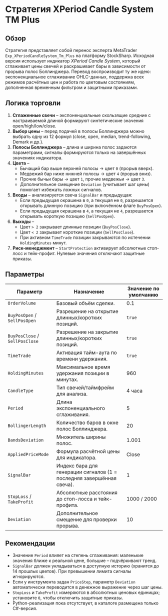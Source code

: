 # Стратегия XPeriod Candle System TM Plus

## Обзор

Стратегия представляет собой перенос эксперта MetaTrader `Exp_XPeriodCandleSystem_Tm_Plus` на платформу StockSharp. Исходная версия использует индикатор *XPeriod Candle System*, который сглаживает цены свечей и раскрашивает бары в зависимости от прорыва полос Боллинджера. Перевод воспроизводит ту же идею: экспоненциальное сглаживание OHLC-данных, поддержка всех режимов расчётных цен и работа по цветовым состояниям, дополненная временным фильтром и защитными приказами.

## Логика торговли

1. **Сглаженные свечи** – экспоненциальные скользящие средние с настраиваемой длиной формируют синтетические значения open/high/low/close.
2. **Выбор цены** – перед подачей в полосы Боллинджера можно выбрать одну из 12 формул (close, open, median, trend-following, Demark и др.).
3. **Полосы Боллинджера** – длина и ширина полос задаются параметрами, сигналы формируются только на завершённых значениях индикатора.
4. **Цвета** –
   - Бычащий бар выше верхней полосы → цвет `0` (прорыв вверх).
   - Медвежий бар ниже нижней полосы → цвет `4` (прорыв вниз).
   - Прочие бычьи бары → цвет `1`, прочие медвежьи → цвет `3`.
   - Дополнительное смещение `Deviation` (учитывает шаг цены) помогает избежать ложных сигналов.
5. **Входы** – анализируется свеча `SignalBar` и предыдущая:
   - Если предыдущая окрашена в `0`, а текущая не `0`, разрешается открывать длинную позицию (при включённом флаге `BuyPosOpen`).
   - Если предыдущая окрашена в `4`, а текущая не `4`, разрешается открывать короткую позицию (`SellPosOpen`).
6. **Выходы** –
   - Цвет `> 2` закрывает длинные позиции (`BuyPosClose`).
   - Цвет `< 2` закрывает короткие позиции (`SellPosClose`).
   - При активном `TimeTrade` позиции закрываются по истечении `HoldingMinutes` минут.
7. **Риск-менеджмент** – `StartProtection` активирует абсолютные стоп-лосс и тейк-профит. Нулевые значения отключают защитные приказы.

## Параметры

| Параметр | Назначение | Значение по умолчанию |
|----------|------------|-----------------------|
| `OrderVolume` | Базовый объём сделки. | 0.1 |
| `BuyPosOpen` / `SellPosOpen` | Разрешение на открытие длинных/коротких позиций. | `true` |
| `BuyPosClose` / `SellPosClose` | Разрешение на закрытие длинных/коротких позиций. | `true` |
| `TimeTrade` | Активация тайм-аута по времени удержания. | `true` |
| `HoldingMinutes` | Максимальное время удержания позиции в минутах. | 960 |
| `CandleType` | Тип свечей/таймфрейм для анализа. | 4 часа |
| `Period` | Длина экспоненциального сглаживания. | 5 |
| `BollingerLength` | Количество баров в окне полос Боллинджера. | 20 |
| `BandsDeviation` | Множитель ширины полос. | 1.001 |
| `AppliedPriceMode` | Формула расчётной цены для индикатора. | Close |
| `SignalBar` | Индекс бара для генерации сигналов (1 = последняя завершённая свеча). | 1 |
| `StopLoss` / `TakeProfit` | Абсолютные расстояния до стоп-лосса и тейк-профита. | 1000 / 2000 |
| `Deviation` | Дополнительное смещение для проверки прорыва. | 10 |

## Рекомендации

- Значение `Period` влияет на степень сглаживания: маленькие значения ближе к реальной цене, большие – подчёркивают тренд.
- `SignalBar` должен укладываться в доступную историю (хранится до 14 прошлых цветов). При превышении лимита сигналы игнорируются.
- Если у инструмента задан `PriceStep`, параметр `Deviation` автоматически переводится в денежное выражение через шаг цены.
- `StopLoss` и `TakeProfit` измеряются в абсолютных ценовых единицах; установите `0`, чтобы отключить защитные приказы.
- Python-реализация пока отсутствует, в каталоге размещена только C#-версия.
